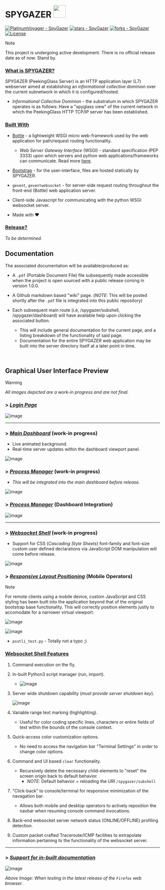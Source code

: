 # SPYGAZER <img src="https://github.com/user-attachments/assets/b1a0ca24-0e4b-4902-9ff1-f3c769fd90ee" width="40" height="40">

[![PlatinumVoyager - SpyGazer](https://img.shields.io/static/v1?label=PlatinumVoyager&message=SpyGazer&color=blue&logo=github)](https://github.com/PlatinumVoyager/SpyGazer "Go to GitHub repo")
[![stars - SpyGazer](https://img.shields.io/github/stars/PlatinumVoyager/SpyGazer?style=social)](https://github.com/PlatinumVoyager/SpyGazer)
[![forks - SpyGazer](https://img.shields.io/github/forks/PlatinumVoyager/SpyGazer?style=social)](https://github.com/PlatinumVoyager/SpyGazer)
[![License](https://img.shields.io/badge/License-The_Unlicense-blue)](https://github.com/PlatinumVoyager/SpyGazer/blob/main/LICENSE)

> [!NOTE]
> This project is undergoing active development. There is no official release date as of now. Stand by.

### <ins>What is SPYGAZER?</ins>

SPYGAZER (PeekingGlass Server) is an HTTP application layer (L7) webserver aimed at establishing an *informational collective dominion* over the current subnetwork in which it is configured/hosted.
* *Informational Collective Dominion* - the substratum in which SPYGAZER operates is as follows: Have a "spyglass view" of the current network in which the PeekingGlass HTTP TCP/IP server has been established.
‎
### <ins>Built With</ins>
* [Bottle](https://bottlepy.org/docs/dev/) - a lightweight WSGI micro web-framework used by the web application for path/request routing functionality.
    * *Web Server Gateway Interface* (WSGI) - standard specification (PEP 3333) upon which servers and python web applications/frameworks can communicate. Read more [here](https://peps.python.org/pep-3333/).
 
* [Bootstrap](https://getbootstrap.com/docs/5.3/getting-started/introduction/) - for the user-interface, files are hosted statically by SPYGAZER.
* `gevent`, `geventwebsocket` - for server-side request routing throughout the front-end (Bottle) web application server.
‎
* Client-side Javascript for communicating with the python WSGI websocket server.
* Made with ❤️

### <ins>Release?</ins> 
*To be determined.*

## Documentation
The associated documentation will be available/produced as:
   * A `.pdf` (Portable Document File) file subsequently made accessible when the project is open sourced with a public release coming in version 1.0.0.
   * A Github markdown based "wiki" page. (*NOTE*: This will be posted shortly after the `.pdf` file is integrated into this public repository)
     
   * Each subsequent main route (i.e, /spygazer/subshell, /spygazer/dashboard) will have available help upon clicking the associated button.
      * This will include general documentation for the current page, and a listing breakdown of the functionality of said page.
      * Documentation for the entire SPYGAZER web application may be built into the server directory itself at a later point in time.
<br>

## Graphical User Interface Preview
> [!WARNING]
> *All images depicted are a work-in progress and are not final.*

### > <ins>*Login Page*</ins>
![image](https://github.com/user-attachments/assets/2b353f92-04e2-4b08-9ffd-1c18919898e8)
<hr>

### > <ins>*Main Dashboard*</ins> (work-in progress)
* Live animated background.
* Real-time server updates within the dashboard viewport panel.
  
![image](https://github.com/user-attachments/assets/b2771d58-8162-4ecb-8e4c-cb13eecc4d8b)

### > <ins>*Process Manager*</ins> (work-in progress)
* *This will be integrated into the main dashboard before release.*
  
![image](https://github.com/user-attachments/assets/916ed5ac-c2cb-47d0-b117-9ee91b8bd707)

### > <ins>*Process Manager*</ins> (Dashboard Integration)
![image](https://github.com/user-attachments/assets/d261348e-bc14-46cc-ae02-ded6d60dcc7b)

<hr>

### > <ins>*Websocket Shell*</ins> (work-in progress)
* Support for CSS (*Cascading Style Sheets*) font-family and font-size custom user defined declarations via JavaScript DOM manipulation will come before release.
  
![image](https://github.com/user-attachments/assets/3011dc6e-1d3b-4737-a063-6586e38259ee)

### > <ins>*Responsive Layout Positioning*</ins> (Mobile Operators)
> [!NOTE]
> For remote clients using a mobile device, custom JavaScript and CSS styling has been built into the application beyond that of the original bootstrap base functionality. This will correctly position elements justly to accomodate for a narrower virtual viewport.

![image](https://github.com/user-attachments/assets/9637b932-6d88-4fb9-90e7-cb0c86c3b693)

![image](https://github.com/user-attachments/assets/f9de5143-2528-4f95-afe1-92ed09f9ba44)
* `psutli_test.py` - Totally not a typo ;)

<h3><ins>Websocket Shell Features</ins></h3>

1. Command execution on the fly.
1. In-built Python3 script manager (run, import).
   * ![image](https://github.com/user-attachments/assets/b9afba97-8330-48c6-b89e-649485021f61)
    
1. Server wide shutdown capability (*must provide server shutdown key*).
   
   ![image](https://github.com/user-attachments/assets/524898fc-93b7-447a-b25a-f6f74f51f9b6)

1. Variable range text marking (highlighting).
   * Useful for color coding specific lines, characters or entire fields of text within the bounds of the console context.
1. Quick-access color customization options.
   * No need to access the navigation bar "Terminal Settings" in order to change color options. 
1. Command and UI based `clear` functionality.
   * Recursively delete the necessary child-elements to "reset" the screen origin back to default behavior.
      * *NOTE*: Default behavior = reloading the URI `/spygazer/subshell`  
1. "Click-back" to console/terminal for responsive minimization of the navagation bar.
   * Allows both mobile and desktop operators to actively reposition the navbar when resuming console command invocations.
1. Back-end websocket server network status (ONLINE/OFFLINE) profiling detection.
1. Custom packet crafted Traceroute/ICMP facilities to extrapolate information pertaining to the functionality of the websocket server.

<hr>

### > <ins>*Support for in-built documentation*</ins>

![image](https://github.com/user-attachments/assets/a2b1d3a9-d683-4fd9-b61f-fa7e165064cc)

*Above Image: When testing in the latest release of the `Firefox` web browser.*
